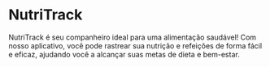 # NutriTrack

NutriTrack é seu companheiro ideal para uma alimentação saudável! Com nosso aplicativo, você pode rastrear sua nutrição e refeições de forma fácil e eficaz, ajudando você a alcançar suas metas de dieta e bem-estar.
